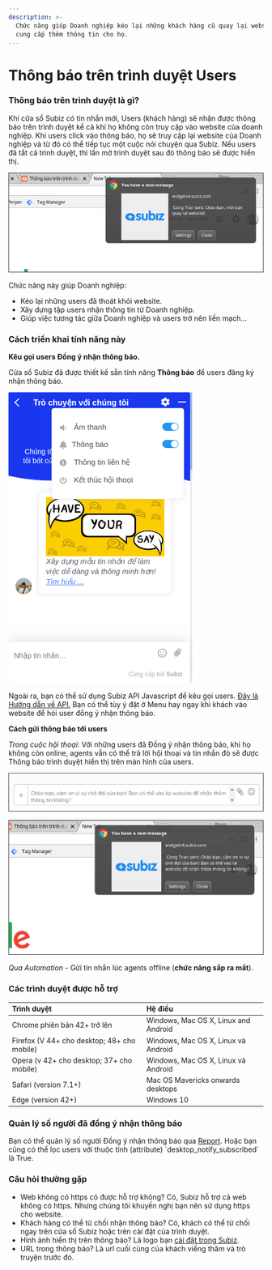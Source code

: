 ```yaml
---
description: >-
  Chức năng giúp Doanh nghiệp kéo lại những khách hàng cũ quay lại website và
  cung cấp thêm thông tin cho họ.
---
```


# Thông báo trên trình duyệt Users

### Thông báo trên trình duyệt là gì?

Khi cửa sổ Subiz có tin nhắn mới, Users \(khách hàng\) sẽ nhận được thông báo trên trình duyệt kể cả khi họ không còn truy cập vào website của doanh nghiệp. Khi users click vào thông báo, họ sẽ truy cập lại website của Doanh nghiệp và từ đó có thể tiếp tục một cuộc nói chuyện qua Subiz. Nếu users đã tắt cả trình duyệt, thì lần mở trình duyệt sau đó thông báo sẽ được hiển thị.

![Th&#xF4;ng b&#xE1;o m&#xE0;n h&#xEC;nh Subiz tr&#xEA;n m&#xE1;y t&#xED;nh kh&#xE1;ch h&#xE0;ng.](../../../.gitbook/assets/screenshot-from-2018-12-11-13-29-30.png)

Chức năng này giúp Doanh nghiệp:

* Kéo lại những users đã thoát khỏi website.
* Xây dựng tập users nhận thông tin từ Doanh nghiệp.
* Giúp việc tương tác giữa Doanh nghiệp và users trở nên liền mạch...

### Cách triển khai tính năng này

**Kêu gọi users Đồng ý nhận thông báo.**

Cửa sổ Subiz đã được thiết kế sẵn tính năng **Thông báo** để users đăng ký nhận thông báo.

![User c&#xF3; th&#x1EC3; b&#x1EAD;t ch&#x1EE9;c n&#x103;ng Th&#xF4;ng b&#xE1;o.](../../../.gitbook/assets/screenshot-from-2018-12-11-13-35-57.png)

Ngoài ra, bạn có thể sử dụng Subiz API Javascript để kêu gọi users. [Đây là Hướng dẫn về API.](http://help.subiz.com/su-dung-subiz-nang-cao/api-javascript-cua-subiz-widget#api-subscribe-push-notification) Bạn có thể tùy ý đặt ở Menu hay ngay khi khách vào website để hỏi user đồng ý nhận thông báo. 

**Cách gửi thông báo tới users**

_Trong cuộc hội thoại:_  Với những users đã Đồng ý nhận thông báo, khi họ không còn online, agents vẫn có thể trả lời hội thoại và tin nhắn đó sẽ được Thông báo trình duyệt hiển thị trên màn hình của users.

![Agent v&#x1EAB;n c&#xF3; th&#x1EC3; g&#x1EED;i tin nh&#x1EAF;n khi kh&#xE1;ch Offline.](../../../.gitbook/assets/screenshot-from-2018-12-11-13-39-15.png)

![V&#xE0; &#x111;&#xE2;y l&#xE0; m&#xE0;n h&#xEC;nh kh&#xE1;ch h&#xE0;ng nh&#x1EAD;n &#x111;&#x1B0;&#x1EE3;c.](../../../.gitbook/assets/screenshot-from-2018-12-11-13-40-34.png)

_Qua Automation_ - Gửi tin nhắn lúc agents offline \(**chức năng sắp ra mắt**\).

### Các trình duyệt được hỗ trợ

| Trình duyệt | Hệ điều  |
| :--- | :--- |
| Chrome phiên bản 42+ trở lên | Windows, Mac OS X, Linux and Android |
| Firefox \(V 44+ cho desktop; 48+ cho mobile\) | Windows, Mac OS X, Linux và Android |
| Opera \(v 42+ cho desktop; 37+ cho mobile\) | Windows, Mac OS X, Linux và Android |
| Safari \(version 7.1+\) | Mac OS Mavericks onwards desktops |
| Edge \(version 42+\) | Windows 10 |

### Quản lý số người đã đồng ý nhận thông báo

Bạn có thể quản lý số người Đồng ý nhận thông báo qua [Report](https://app.subiz.com/reports/user). Hoặc bạn cũng có thể lọc users với thuộc tính \(attribute\) \`desktop\_notify\_subscribed\` là True. 

### Câu hỏi thường gặp

* Web không có https có được hỗ trợ không? Có, Subiz hỗ trợ cả web không có https. Nhưng chúng tôi khuyến nghị bạn nên sử dụng https cho website. 
* Khách hàng có thể từ chối nhận thông báo? Có, khách có thể từ chối ngay trên cửa sổ Subiz hoặc trên cài đặt của trình duyệt.
* Hình ảnh hiển thị trên thông báo? Là logo bạn [cài đặt trong Subiz](https://app.subiz.com/settings/).
* URL trong thông báo? Là url cuối cùng của khách viếng thăm và trò truyện trước đó.

